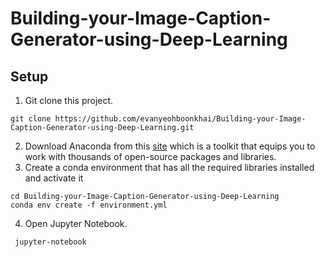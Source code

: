 # Building-your-Image-Caption-Generator-using-Deep-Learning
## Setup
1. Git clone this project.
```
git clone https://github.com/evanyeohboonkhai/Building-your-Image-Caption-Generator-using-Deep-Learning.git
```
2.  Download Anaconda from this [site](https://www.anaconda.com/products/individual) which is a toolkit that equips you to work with thousands of open-source packages and libraries.
3. Create a conda environment that has all the required libraries installed and activate it
 ```
cd Building-your-Image-Caption-Generator-using-Deep-Learning
conda env create -f environment.yml
 ```
 4. Open Jupyter Notebook.
```
 jupyter-notebook
 ```
